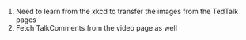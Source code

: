 1. Need to learn from the xkcd to transfer the images from the TedTalk pages
2. Fetch TalkComments from the video page as well